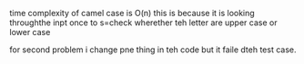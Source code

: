 time complexity of camel case is O(n) this is because it is looking throughthe inpt once to s=check wherether teh letter are upper case or lower case 

for second problem i change pne thing in teh code but it faile dteh test case. 
